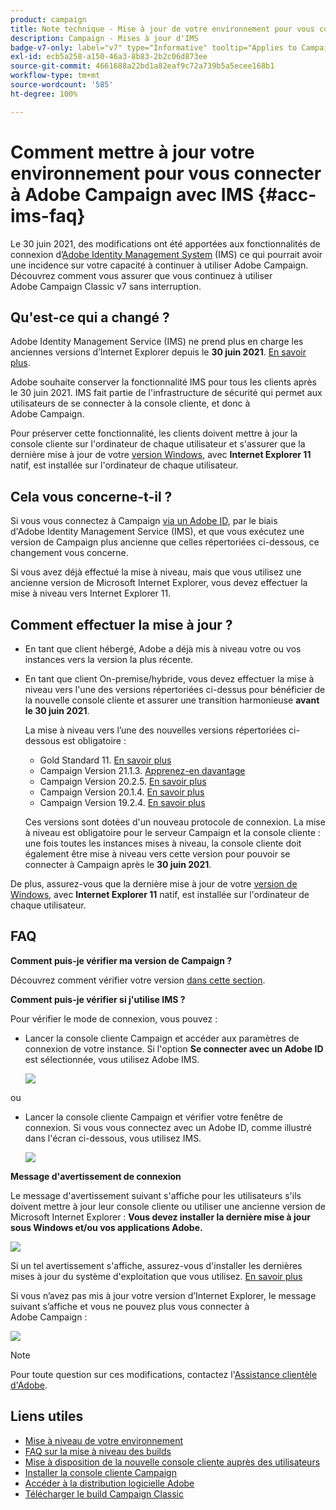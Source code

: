 ```yaml
---
product: campaign
title: Note technique - Mise à jour de votre environnement pour vous connecter à Adobe Campaign avec IMS
description: Campaign - Mises à jour d'IMS
badge-v7-only: label="v7" type="Informative" tooltip="Applies to Campaign Classic v7 only"
exl-id: ecb5a258-a150-46a3-8b83-2b2c06d873ee
source-git-commit: 4661688a22bd1a82eaf9c72a739b5a5ecee168b1
workflow-type: tm+mt
source-wordcount: '585'
ht-degree: 100%

---
```


# Comment mettre à jour votre environnement pour vous connecter à Adobe Campaign avec IMS {#acc-ims-faq}



Le 30 juin 2021, des modifications ont été apportées aux fonctionnalités de connexion d’[Adobe Identity Management System](https://helpx.adobe.com/fr/enterprise/using/identity.html) (IMS) ce qui pourrait avoir une incidence sur votre capacité à continuer à utiliser Adobe Campaign. Découvrez comment vous assurer que vous continuez à utiliser Adobe Campaign Classic v7 sans interruption.

## Qu&#39;est-ce qui a changé ?

Adobe Identity Management Service (IMS) ne prend plus en charge les anciennes versions d’Internet Explorer depuis le **30 juin 2021**. [En savoir plus](https://helpx.adobe.com/fr/x-productkb/global/update-operating-system-and-browser.html).

Adobe souhaite conserver la fonctionnalité IMS pour tous les clients après le 30 juin 2021. IMS fait partie de l&#39;infrastructure de sécurité qui permet aux utilisateurs de se connecter à la console cliente, et donc à Adobe Campaign.

Pour préserver cette fonctionnalité, les clients doivent mettre à jour la console cliente sur l&#39;ordinateur de chaque utilisateur et s&#39;assurer que la dernière mise à jour de votre [version Windows](../../rn/using/compatibility-matrix.md#ClientConsoleoperatingsystems), avec **Internet Explorer 11** natif, est installée sur l&#39;ordinateur de chaque utilisateur.

## Cela vous concerne-t-il ?

Si vous vous connectez à Campaign [via un Adobe ID](../../integrations/using/about-adobe-id.md), par le biais d&#39;Adobe Identity Management Service (IMS), et que vous exécutez une version de Campaign plus ancienne que celles répertoriées ci-dessous, ce changement vous concerne.

Si vous avez déjà effectué la mise à niveau, mais que vous utilisez une ancienne version de Microsoft Internet Explorer, vous devez effectuer la mise à niveau vers Internet Explorer 11.

## Comment effectuer la mise à jour ?

* En tant que client hébergé, Adobe a déjà mis à niveau votre ou vos instances vers la version la plus récente.

* En tant que client On-premise/hybride, vous devez effectuer la mise à niveau vers l&#39;une des versions répertoriées ci-dessus pour bénéficier de la nouvelle console cliente et assurer une transition harmonieuse **avant le 30 juin 2021**.

   La mise à niveau vers l’une des nouvelles versions répertoriées ci-dessous est obligatoire :

   * Gold Standard 11. [En savoir plus](../../rn/using/gold-standard.md)
   * Campaign Version 21.1.3. [Apprenez-en davantage](../../rn/using/latest-release.md)
   * Campaign Version 20.2.5. [En savoir plus](../../rn/using/release--2020.md#release-20-2-5-build-9188)
   * Campaign Version 20.1.4. [En savoir plus](../../rn/using/release--2020.md#release-20-1-4-build-9126)
   * Campaign Version 19.2.4. [En savoir plus](../../rn/using/release--2019.md#release-19-2-4-build-9082)

   Ces versions sont dotées d&#39;un nouveau protocole de connexion. La mise à niveau est obligatoire pour le serveur Campaign et la console cliente : une fois toutes les instances mises à niveau, la console cliente doit également être mise à niveau vers cette version pour pouvoir se connecter à Campaign après le **30 juin 2021**.

De plus, assurez-vous que la dernière mise à jour de votre [version de Windows](../../rn/using/compatibility-matrix.md#ClientConsoleoperatingsystems), avec **Internet Explorer 11** natif, est installée sur l&#39;ordinateur de chaque utilisateur.

## FAQ

**Comment puis-je vérifier ma version de Campaign ?**

Découvrez comment vérifier votre version [dans cette section](../../platform/using/launching-adobe-campaign.md#getting-your-campaign-version).


**Comment puis-je vérifier si j&#39;utilise IMS ?**

Pour vérifier le mode de connexion, vous pouvez :

* Lancer la console cliente Campaign et accéder aux paramètres de connexion de votre instance. Si l&#39;option **Se connecter avec un Adobe ID** est sélectionnée, vous utilisez Adobe IMS.

   ![](../../integrations/using/assets/ims_1.png)

ou

* Lancer la console cliente Campaign et vérifier votre fenêtre de connexion. Si vous vous connectez avec un Adobe ID, comme illustré dans l&#39;écran ci-dessous, vous utilisez IMS.

   ![](../../integrations/using/assets/adobeID.png)

**Message d&#39;avertissement de connexion**

Le message d&#39;avertissement suivant s&#39;affiche pour les utilisateurs s&#39;ils doivent mettre à jour leur console cliente ou utiliser une ancienne version de Microsoft Internet Explorer : **Vous devez installer la dernière mise à jour sous Windows et/ou vos applications Adobe.**

![](../../integrations/using/assets/do-not-localize/errorMsg.png)

Si un tel avertissement s&#39;affiche, assurez-vous d&#39;installer les dernières mises à jour du système d&#39;exploitation que vous utilisez. [En savoir plus](https://helpx.adobe.com/fr/x-productkb/global/update-operating-system-and-browser.html)

Si vous n’avez pas mis à jour votre version d’Internet Explorer, le message suivant s’affiche et vous ne pouvez plus vous connecter à Adobe Campaign :

![](../../integrations/using/assets/do-not-localize/errorUpdateReq.png)

>[!NOTE]
>
>Pour toute question sur ces modifications, contactez l&#39;[Assistance clientèle d&#39;Adobe](https://helpx.adobe.com/fr/enterprise/admin-guide.html/enterprise/using/support-for-experience-cloud.ug.html).

## Liens utiles

* [Mise à niveau de votre environnement](../../production/using/build-upgrade.md)
* [FAQ sur la mise à niveau des builds](../../platform/using/faq-build-upgrade.md)
* [Mise à disposition de la nouvelle console cliente auprès des utilisateurs](../../installation/using/client-console-availability-for-windows.md)
* [Installer la console cliente Campaign](../../installation/using/installing-the-client-console.md)
* [Accéder à la distribution logicielle Adobe](https://experienceleague.adobe.com/docs/experience-cloud/software-distribution/home.html?lang=fr)
* [Télécharger le build Campaign Classic](https://experience.adobe.com/#/downloads/content/software-distribution/fr/campaign.html)
